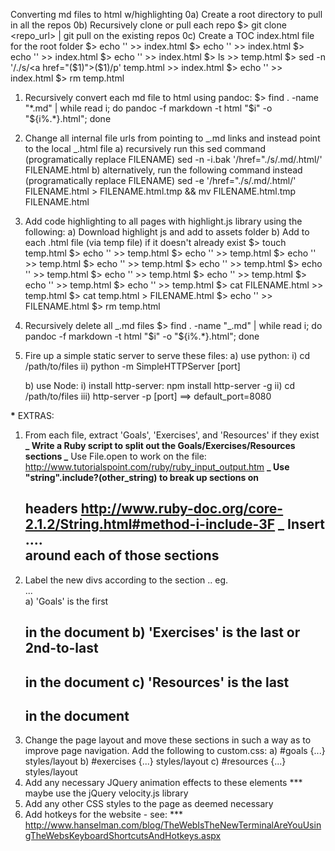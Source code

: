 Converting md files to html w/highlighting
0a) Create a root directory to pull in all the repos
0b) Recursively clone or pull each repo
$> git clone <repo_url> | git pull on the existing repos
0c) Create a TOC index.html file for the root folder
$> echo '<head>' >> index.html
$> echo '' >> index.html
$> echo '</head>' >> index.html
$> echo '<body>' >> index.html
$> ls >> temp.html
$> sed -n '/./s/<a href="($1)">($1)</a>/p' temp.html >> index.html
$> echo '</body>' >> index.html
$> rm temp.html

1.  Recursively convert each md file to html using pandoc:
    $> find . -name "*.md" | while read i; do pandoc -f markdown -t html "$i" -o "${i%.\*}.html"; done

2.  Change all internal file urls from pointing to _.md links and instead point to the local _.html file
    a) recursively run this sed command (programatically replace FILENAME)
    sed -n -i.bak '/href="\./s/\.md/\.html/' FILENAME.html
    b) alternatively, run the following command instead (programatically replace FILENAME)
    sed -e '/href="\./s/\.md/\.html/' FILENAME.html > FILENAME.html.tmp && mv FILENAME.html.tmp FILENAME.html

3.  Add code highlighting to all pages with highlight.js library using the following:
    a) Download highlight js and add to assets folder
    b) Add <head></head> to each .html file (via temp file) if it doesn't already exist
    $> touch temp.html
    $> echo '<head>' >> temp.html
    $> echo '' >> temp.html
    $> echo '<link rel="stylesheet" href="/path/to/styles/default.css">' >> temp.html
    $> echo '<link rel="stylesheet" href="../../css/typeplate.css">' >> temp.html
    $> echo '<link rel="stylesheet" href="../../css/custom.css">' >> temp.html
    $> echo '' >> temp.html
    $> echo '<script src="/path/to/highlight.pack.js"></script>' >> temp.html
    $> echo '<script>hljs.initHighlightingOnLoad();</script>' >> temp.html
    $> echo '</head>' >> temp.html
    $> echo '<body>' >> temp.html
    $> cat FILENAME.html >> temp.html
    $> cat temp.html > FILENAME.html
    $> echo '</body>' >> FILENAME.html
    $> rm temp.html

4.  Recursively delete all _.md files
    $> find . -name "_.md" | while read i; do pandoc -f markdown -t html "$i" -o "${i%.\*}.html"; done

5.  Fire up a simple static server to serve these files:
    a) use python:
    i) cd /path/to/files
    ii) python -m SimpleHTTPServer [port]

    b) use Node:
    i) install http-server: npm install http-server -g
    ii) cd /path/to/files
    iii) http-server -p [port] ==> default_port=8080

**\*** EXTRAS:

1. From each file, extract 'Goals', 'Exercises', and 'Resources' if they exist
   **_ Write a Ruby script to split out the Goals/Exercises/Resources sections
   _** Use File.open to work on the file: http://www.tutorialspoint.com/ruby/ruby_input_output.htm
   **_ Use "string".include?(other_string) to break up sections on <h2> headers
   http://www.ruby-doc.org/core-2.1.2/String.html#method-i-include-3F
   _** Insert <div id="SECTION-NAME" > .... </div> around each of those sections
2. Label the new divs according to the section .. eg. <div id="goals">...</div>
   a) 'Goals' is the first <h2> in the document
   b) 'Exercises' is the last or 2nd-to-last <h2> in the document
   c) 'Resources' is the last <h2> in the document
3. Change the page layout and move these sections in such a way as to improve
   page navigation. Add the following to custom.css:
   a) #goals {...} styles/layout
   b) #exercises {...} styles/layout
   c) #resources {...} styles/layout
4. Add any necessary JQuery animation effects to these elements
   \*\*\* maybe use the jQuery velocity.js library
5. Add any other CSS styles to the page as deemed necessary
6. Add hotkeys for the website - see:
   \*\*\* http://www.hanselman.com/blog/TheWebIsTheNewTerminalAreYouUsingTheWebsKeyboardShortcutsAndHotkeys.aspx

